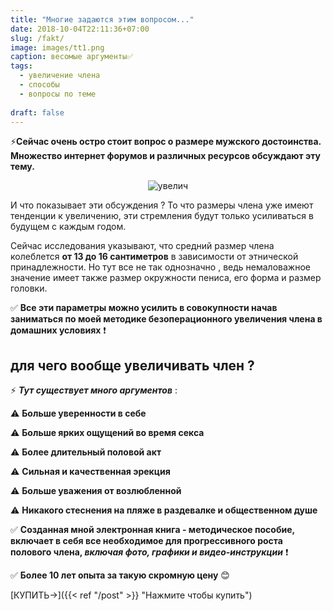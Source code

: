 ```yaml
---
title: "Многие задаются этим вопросом..."
date: 2018-10-04T22:11:36+07:00
slug: /fakt/
image: images/tt1.png
caption: весомые аргументы✅
tags:
  - увеличение члена
  - способы
  - вопросы по теме
  
draft: false
---
```


⚡**Сейчас очень остро стоит вопрос о размере мужского достоинства. Множество интернет форумов и различных ресурсов обсуждают эту тему.** 

<center>

![увелич](/images/big.jpg)

</center>

И что показывает эти обсуждения ? То что размеры члена уже имеют тенденции к увеличению, эти стремления будут только усиливаться в будущем с каждым годом.

Сейчас исследования указывают, что средний размер члена колеблется **от 13 до 16 сантиметров** в зависимости от этнической принадлежности. Но тут все не так однозначно , ведь немаловажное значение имеет также размер окружности пениса, его форма и размер головки. 

✅ **Все эти параметры можно усилить в совокупности начав заниматься по моей методике безоперационного увеличения члена в домашних условиях** ❗

## для чего вообще увеличивать член ?

⚡ ***Тут существует много аргументов*** :

 ⚠ **Больше уверенности в себе**

 ⚠ **Больше ярких ощущений во время секса**

 ⚠ **Более длительный половой акт**

 ⚠ **Сильная и качественная эрекция**

 ⚠  **Больше уважения от возлюбленной**

 ⚠  **Никакого стеснения на пляже в раздевалке и общественном душе**

✅ **Созданная мной электронная книга - методическое пособие, включает в себя все необходимое для прогрессивного роста полового члена, *включая фото, графики и видео-инструкции*** ❗


✅ **Более 10 лет опыта за такую скромную цену** 😊




[КУПИТЬ->]({{< ref "/post" >}} "Нажмите чтобы купить")

